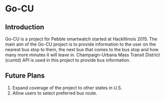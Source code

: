 # Go-CU
## Introduction
Go-CU is a project for Pebble smartwatch started at HackIllinois 2015. The main aim of the Go-CU project is to provide information to the user on the nearest bus stop to them, the next bus that comes to the bus stop and how many more minutes it will leave in. Champaign-Urbana Mass Transit District (cumtd) API is used in this project to provide bus information.

## Future Plans
1. Expand coverage of the project to other states in U.S.
2. Allow users to select preferred bus route.
